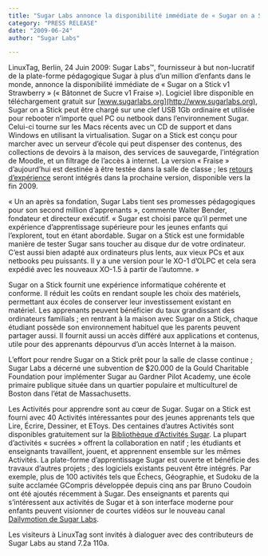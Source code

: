 ```yaml
---
title: "Sugar Labs annonce la disponibilité immédiate de « Sugar on a Stick », une plate-forme d’apprentissage qui fonctionne sur n’importe quel PC ou netbook dans la salle de classe"
category: "PRESS RELEASE"
date: "2009-06-24"
author: "Sugar Labs"

---
```

<!-- markdownlint-disable -->


LinuxTag, Berlin, 24 Juin 2009: Sugar Labs™, fournisseur à but non-lucratif de la plate-forme pédagogique Sugar à plus d’un million d’enfants dans le monde, annonce la disponibilité immédiate de « Sugar on a Stick v1 Strawberry » (« Bâtonnet de Sucre v1 Fraise »). Logiciel libre disponible en téléchargement gratuit sur [www.sugarlabs.org](http://www.sugarlabs.org), Sugar on a Stick peut être chargé sur une clef USB 1Gb ordinaire et utilisée pour rebooter n’importe quel PC ou netbook dans l’environnement Sugar. Celui-ci tourne sur les Macs récents avec un CD de support et dans Windows en utilisant la virtualisation. Sugar on a Stick est conçu pour marcher avec un serveur d’école qui peut dispenser des contenus, des collections de devoirs à la maison, des services de sauvegarde, l’intégration de Moodle, et un filtrage de l’accès à internet. La version « Fraise » d’aujourd’hui est destinée à être testée dans la salle de classe ; les [retours d’expérience](mailto:feedback@sugarlabs.org) seront intégrés dans la prochaine version, disponible vers la fin 2009.

« Un an après sa fondation, Sugar Labs tient ses promesses pédagogiques pour son second million d’apprenants », commente Walter Bender, fondateur et directeur exécutif. « Sugar est choisi parce qu’il permet une expérience d’apprentissage supérieure pour les jeunes enfants qui l’explorent, tout en étant abordable. Sugar on a Stick est une formidable manière de tester Sugar sans toucher au disque dur de votre ordinateur. C’est aussi bien adapté aux ordinateurs plus lents, aux vieux PCs et aux netbooks peu puissants. Il y a une version pour le XO-1 d’OLPC et cela sera expédié avec les nouveaux XO-1.5 à partir de l’automne. »

Sugar on a Stick fournit une expérience informatique cohérente et conforme. Il réduit les coûts en rendant souple les choix des matériels, permettant aux écoles de conserver leur investissement existant en matériel. Les apprenants peuvent bénéficier du taux grandissant des ordinateurs familials ; en rentrant à la maison avec Sugar on a Stick, chaque étudiant possède son environnement habituel que les parents peuvent partager aussi. Il fournit aussi un accès différé aux applications et contenus, utile pour des apprenants dépourvus d’un accès Internet à la maison.

L’effort pour rendre Sugar on a Stick prêt pour la salle de classe continue ; Sugar Labs a décerné une subvention de $20.000 de la Gould Charitable Foundation pour implémenter Sugar au Gardner Pilot Academy, une école primaire publique située dans un quartier populaire et multiculturel de Boston dans l’état de Massachusetts.

Les Activités pour apprendre sont au cœur de Sugar. Sugar on a Stick est fourni avec 40 Activités intéressantes pour des jeunes apprenants tels que Lire, Écrire, Dessiner, et EToys. Des centaines d’autres Activités sont disponibles gratuitement sur la [Bibliothèque d’Activités Sugar](http://activities.sugarlabs.org). La plupart d’activités « sucrées » offrent la collaboration en natif ; les étudiants et enseignants travaillent, jouent, et apprennent ensemble sur les mêmes Activités. La plate-forme d’apprentissage Sugar est ouverte et bénéficie des travaux d’autres projets ; des logiciels existants peuvent être intégrés. Par exemple, plus de 100 activités tels que Échecs, Géographie, et Sudoku de la suite acclamée GCompris développée depuis cinq ans par Bruno Coudoin ont été ajoutés récemment à Sugar. Des enseignants et parents qui s’intéressent aux activités de Sugar et à son interface moderne pour enfants peuvent visionner de courtes vidéos sur le nouveau canal [Dailymotion de Sugar Labs](http://www.dailymotion.com/sugarlabs).

Les visiteurs à LinuxTag sont invités à dialoguer avec des contributeurs de Sugar Labs au stand 7.2a 110a.
